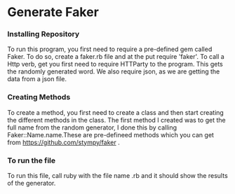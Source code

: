 # Generate Faker

### Installing Repository
To run this program, you first need to require a pre-defined gem called Faker. To do so, create a faker.rb file and at the put require 'faker'. To call a Http verb, get you first need to require HTTParty to the program. This gets the randomly generated word. We also require json, as we are getting the data from a json file.

### Creating Methods
To create a method, you first need to create a class and then start creating the different methods in the class. The first method I created was to get the full name from the random generator, I done this by calling Faker::Name.name.These are pre-defineed methods which you can get from https://github.com/stympy/faker .

### To run the file
To run this file, call ruby with the file name .rb and it should show the results of the generator. 
